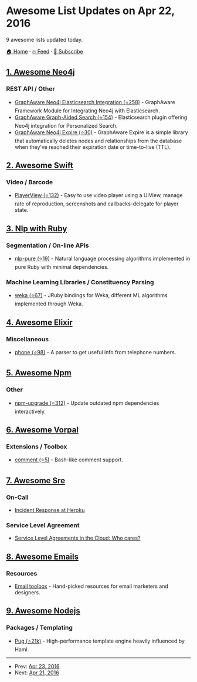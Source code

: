 # Awesome List Updates on Apr 22, 2016

9 awesome lists updated today.

[🏠 Home](/README.md) · [🔥 Feed](https://test.trackawesomelist.com/feed.xml) · [📮 Subscribe](https://trackawesomelist.us17.list-manage.com/subscribe?u=d2f0117aa829c83a63ec63c2f&id=36a103854c)



## [1. Awesome Neo4j](/content/neueda/awesome-neo4j/README.md)

### REST API / Other

*   [GraphAware Neo4j Elasticsearch Integration (⭐258)](https://github.com/graphaware/neo4j-to-elasticsearch) - GraphAware Framework Module for Integrating Neo4j with Elasticsearch.
*   [GraphAware Graph-Aided Search (⭐154)](https://github.com/graphaware/graph-aided-search) - Elasticsearch plugin offering Neo4j integration for Personalized Search.
*   [GraphAware Neo4j Expire (⭐30)](https://github.com/graphaware/neo4j-expire) - GraphAware Expire is a simple library that automatically deletes nodes and relationships from the database when they've reached their expiration date or time-to-live (TTL).

## [2. Awesome Swift](/content/matteocrippa/awesome-swift/README.md)

### Video / Barcode

*   [PlayerView (⭐132)](https://github.com/davidlondono/PlayerView) - Easy to use video player using a UIView, manage rate of reproduction, screenshots and callbacks-delegate for player state.

## [3. Nlp with Ruby](/content/arbox/nlp-with-ruby/README.md)

### Segmentation / On-line APIs

*   [nlp-pure (⭐19)](https://github.com/parhamr/nlp-pure) -
    Natural language processing algorithms implemented in pure Ruby with minimal dependencies.

### Machine Learning Libraries / Constituency Parsing

*   [weka (⭐67)](https://github.com/paulgoetze/weka-jruby) -
    JRuby bindings for Weka, different ML algorithms implemented through Weka.

## [4. Awesome Elixir](/content/h4cc/awesome-elixir/README.md)

### Miscellaneous

*   [phone (⭐98)](https://github.com/fcevado/phone) - A parser to get useful info from telephone numbers.

## [5. Awesome Npm](/content/sindresorhus/awesome-npm/README.md)

### Other

*   [npm-upgrade (⭐312)](https://github.com/th0r/npm-upgrade) - Update outdated npm dependencies interactively.

## [6. Awesome Vorpal](/content/vorpaljs/awesome-vorpal/README.md)

### Extensions / Toolbox

*   [comment (⭐5)](https://github.com/subk/vorpal-comment) - Bash-like comment support.

## [7. Awesome Sre](/content/dastergon/awesome-sre/README.md)

### On-Call

*   [Incident Response at Heroku](https://blog.heroku.com/archives/2014/5/9/incident-response-at-heroku)

### Service Level Agreement

*   [Service Level Agreements in the Cloud: Who cares?](http://www.wired.com/insights/2011/12/service-level-agreements-in-the-cloud-who-cares/)

## [8. Awesome Emails](/content/jonathandion/awesome-emails/README.md)

### Resources

*   [Email toolbox](http://email-toolbox.com/) - Hand-picked resources for email marketers and designers.

## [9. Awesome Nodejs](/content/sindresorhus/awesome-nodejs/README.md)

### Packages / Templating

*   [Pug (⭐21k)](https://github.com/pugjs/pug) - High-performance template engine heavily influenced by Haml.

---

- Prev: [Apr 23, 2016](/content/2016/04/23/README.md)
- Next: [Apr 21, 2016](/content/2016/04/21/README.md)